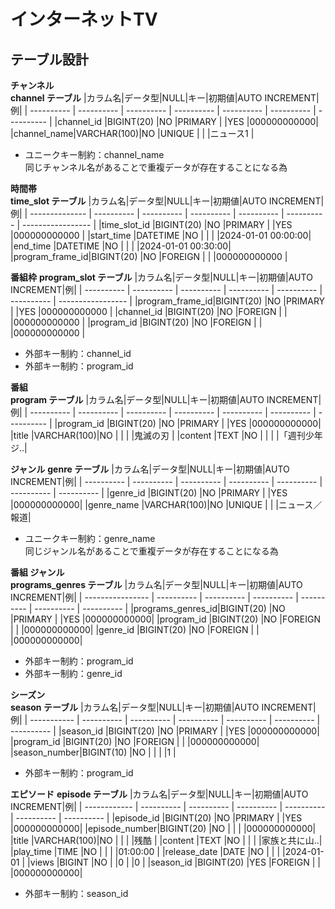 # インターネットTV

## テーブル設計
**チャンネル**  
**channel テーブル**
|カラム名|データ型|NULL|キー|初期値|AUTO INCREMENT|例|
| ---------- | ---------- | ---------- | ---------- | ---------- | ---------- | ---------- |
|channel_id  |BIGINT(20)  |NO          |PRIMARY     |            |YES         |000000000000|
|channel_name|VARCHAR(100)|NO          |UNIQUE      |            |            |ニュース1    |
- ユニークキー制約：channel_name  
同じチャンネル名があることで重複データが存在することになる為

**時間帯**  
**time_slot テーブル**
|カラム名|データ型|NULL|キー|初期値|AUTO INCREMENT|例|
| -------------- | ---------- | ---------- | ---------- | ---------- | ---------- | ----------------- |
|time_slot_id    |BIGINT(20)  |NO          |PRIMARY     |            |YES         |000000000000       |
|start_time      |DATETIME    |NO          |            |            |            |2024-01-01 00:00:00|
|end_time        |DATETIME    |NO          |            |            |            |2024-01-01 00:30:00|
|program_frame_id|BIGINT(20)  |NO          |FOREIGN     |            |            |000000000000       |

**番組枠**
**program_slot テーブル**
|カラム名|データ型|NULL|キー|初期値|AUTO INCREMENT|例|
| ----------     | ---------- | ---------- | ---------- | ---------- | ---------- | ----------------- |
|program_frame_id|BIGINT(20)  |NO          |PRIMARY     |            |YES         |000000000000       |
|channel_id      |BIGINT(20)  |NO          |FOREIGN     |            |            |000000000000       |
|program_id      |BIGINT(20)  |NO          |FOREIGN     |            |            |000000000000       |
- 外部キー制約：channel_id
- 外部キー制約：program_id

**番組**  
**program テーブル**
|カラム名|データ型|NULL|キー|初期値|AUTO INCREMENT|例|
| ---------- | ---------- | ---------- | ---------- | ---------- | ---------- | ---------- |
|program_id  |BIGINT(20)  |NO          |PRIMARY     |            |YES         |000000000000|
|title       |VARCHAR(100)|NO          |            |            |            |鬼滅の刃     |
|content     |TEXT        |NO          |            |            |            |「週刊少年ジ..|

**ジャンル**
**genre テーブル**
|カラム名|データ型|NULL|キー|初期値|AUTO INCREMENT|例|
| ---------- | ---------- | ---------- | ---------- | ---------- | ---------- | ---------- |
|genre_id    |BIGINT(20)  |NO          |PRIMARY     |            |YES         |000000000000|
|genre_name  |VARCHAR(100)|NO          |UNIQUE      |            |            |ニュース／報道|
- ユニークキー制約：genre_name  
同じジャンル名があることで重複データが存在することになる為

**番組 ジャンル**  
**programs_genres テーブル**
|カラム名|データ型|NULL|キー|初期値|AUTO INCREMENT|例|
| ---------------- | ---------- | ---------- | ---------- | ---------- | ---------- | ---------- |
|programs_genres_id|BIGINT(20)  |NO          |PRIMARY     |            |YES         |000000000000|
|program_id        |BIGINT(20)  |NO          |FOREIGN     |            |            |000000000000|
|genre_id          |BIGINT(20)  |NO          |FOREIGN     |            |            |000000000000|
- 外部キー制約：program_id
- 外部キー制約：genre_id

**シーズン**  
**season テーブル**
|カラム名|データ型|NULL|キー|初期値|AUTO INCREMENT|例|
| ----------- | ---------- | ---------- | ---------- | ---------- | ---------- | ---------- |
|season_id    |BIGINT(20)  |NO          |PRIMARY     |            |YES         |000000000000|
|program_id   |BIGINT(20)  |NO          |FOREIGN     |            |            |000000000000|
|season_number|BIGINT(10)  |NO          |            |            |            |1           |
- 外部キー制約：program_id

**エピソード**
**episode テーブル**
|カラム名|データ型|NULL|キー|初期値|AUTO INCREMENT|例|
| ------------ | ---------- | ---------- | ---------- | ---------- | ---------- | ---------- |
|episode_id    |BIGINT(20)  |NO          |PRIMARY     |            |YES         |000000000000|
|episode_number|BIGINT(20)  |NO          |            |            |            |000000000000|
|title         |VARCHAR(100)|NO          |            |            |            |残酷        |
|content       |TEXT        |NO          |            |            |            |家族と共に山..|
|play_time     |TIME        |NO          |            |            |            |01:00:00    |
|release_date  |DATE        |NO          |            |            |            |2024-01-01  |
|views         |BIGINT      |NO          |            |0           |            |0           |
|season_id     |BIGINT(20)  |YES         |FOREIGN     |            |            |000000000000|
- 外部キー制約：season_id
